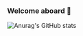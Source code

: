### Welcome aboard 👋

![Anurag's GitHub stats](https://github-readme-stats.vercel.app/api?username=s4dhul4bs&show_icons=true&theme=dark)

<!--
**s4dhul4bs/s4dhul4bs** is a ✨ _special_ ✨ repository because its `README.md` (this file) appears on your GitHub profile.

Here are some ideas to get you started:

- 🔭 I’m currently working on ...
- 🌱 I’m currently learning ...
- 👯 I’m looking to collaborate on ...
- 🤔 I’m looking for help with ...
- 💬 Ask me about ...
- 📫 How to reach me: ...
- 😄 Pronouns: ...
- ⚡ Fun fact: ...
-->
